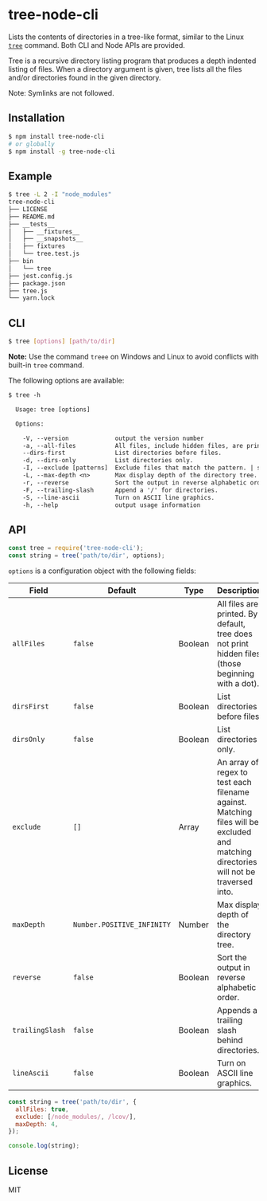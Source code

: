 # tree-node-cli

Lists the contents of directories in a tree-like format, similar to the Linux [`tree`](https://linux.die.net/man/1/tree) command. Both CLI and Node APIs are provided.

Tree is a recursive directory listing program that produces a depth indented listing of files. When a directory argument is given, tree lists all the files and/or directories found in the given directory.

Note: Symlinks are not followed.

## Installation

```bash
$ npm install tree-node-cli
# or globally
$ npm install -g tree-node-cli
```

## Example

```bash
$ tree -L 2 -I "node_modules"
tree-node-cli
├── LICENSE
├── README.md
├── __tests__
│   ├── __fixtures__
│   ├── __snapshots__
│   ├── fixtures
│   └── tree.test.js
├── bin
│   └── tree
├── jest.config.js
├── package.json
├── tree.js
└── yarn.lock
```

## CLI

```bash
$ tree [options] [path/to/dir]
```

**Note:** Use the command `treee` on Windows and Linux to avoid conflicts with built-in `tree` command.

The following options are available:

```txt
$ tree -h

  Usage: tree [options]

  Options:

    -V, --version             output the version number
    -a, --all-files           All files, include hidden files, are printed.
    --dirs-first              List directories before files.
    -d, --dirs-only           List directories only.
    -I, --exclude [patterns]  Exclude files that match the pattern. | separates alternate patterns. Wrap your entire pattern in double quotes. E.g. `"node_modules|coverage".
    -L, --max-depth <n>       Max display depth of the directory tree.
    -r, --reverse             Sort the output in reverse alphabetic order.
    -F, --trailing-slash      Append a '/' for directories.
    -S, --line-ascii          Turn on ASCII line graphics.
    -h, --help                output usage information
```

## API

```js
const tree = require('tree-node-cli');
const string = tree('path/to/dir', options);
```

`options` is a configuration object with the following fields:

| Field           | Default                    | Type    | Description                                                                                                                           |
| --------------- | -------------------------- | ------- | ------------------------------------------------------------------------------------------------------------------------------------- |
| `allFiles`      | `false`                    | Boolean | All files are printed. By default, tree does not print hidden files (those beginning with a dot).                                     |
| `dirsFirst`     | `false`                    | Boolean | List directories before files.                                                                                                        |
| `dirsOnly`      | `false`                    | Boolean | List directories only.                                                                                                                |
| `exclude`       | `[]`                       | Array   | An array of regex to test each filename against. Matching files will be excluded and matching directories will not be traversed into. |
| `maxDepth`      | `Number.POSITIVE_INFINITY` | Number  | Max display depth of the directory tree.                                                                                              |
| `reverse`       | `false`                    | Boolean | Sort the output in reverse alphabetic order.                                                                                          |
| `trailingSlash` | `false`                    | Boolean | Appends a trailing slash behind directories.                                                                                          |
| `lineAscii`     | `false`                    | Boolean | Turn on ASCII line graphics.                                                                                                          |

```js
const string = tree('path/to/dir', {
  allFiles: true,
  exclude: [/node_modules/, /lcov/],
  maxDepth: 4,
});

console.log(string);
```

## License

MIT
